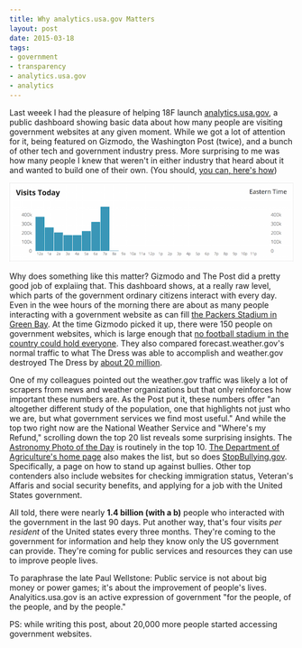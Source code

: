 ```yaml
---
title: Why analytics.usa.gov Matters
layout: post
date: 2015-03-18
tags:
- government
- transparency
- analytics.usa.gov
- analytics
---
```

Last weeek I had the pleasure of helping 18F launch [analytics.usa.gov][1], a
public dashboard showing basic data about how many people are visiting
government websites at any given moment. While we got a lot of attention for
it, being featured on Gizmodo, the Washington Post (twice), and a bunch of
other tech and government industry press. More surprising to me was how many
people I knew that weren't in either industry that heard about it and wanted to
build one of their own. (You should, [you can, here's how][2])

![Government websites at 8AM Eastern Time](/assets/images/analytics.png)

Why does something like this matter? Gizmodo and The Post did a pretty good job
of explaiing that. This dashboard shows, at a really raw level, which parts of
the government ordinary citizens interact with every day. Even in the wee hours
of the morning there are about as many people interacting with a government
website as can fill [the Packers Stadium in Green Bay][3]. At the time Gizmodo
picked it up, there were 150 people on government websites, which is large
enough that [no football stadium in the country could hold everyone][4]. They
also compared forecast.weather.gov's normal traffic to what The Dress was able
to accomplish and weather.gov destroyed The Dress by [about 20 million][4].

One of my colleagues pointed out the weather.gov traffic was likely a lot of
scrapers from news and weather organizations but that only reinforces how
important these numbers are. As the Post put it, these numbers offer "an
altogether different study of the population, one that highlights not just who
we are, but what government services we find most useful." And while the top
two right now are the National Weather Service and "Where's my Refund,"
scrolling down the top 20 list reveals some surprising insights. The [Astronomy
Photo of the Day][5] is routinely in the top 10. [The Department of
Agriculture's home page][6] also makes the list, but so does 
[StopBullying.gov][7]. Specifically, a page on how to stand up against bullies.
Other top contenders also include websites for checking immigration status,
Veteran's Affaris and social security benefits, and applying for a job with the
United States government.

All told, there were nearly **1.4 billion (with a b)** people who interacted with
the government in the last 90 days. Put another way, that's four visits *per
resident* of the United states every three months. They're coming to the
government for information and help they know only the US government can
provide. They're coming for public services and resources they can use to
improve people lives.

To paraphrase the late Paul Wellstone: Public service is not about big money or
power games; it's about the improvement of people's lives. Analyitics.usa.gov
is an active expression of government "for the people, of the people, and by
the people."

PS: while writing this post, about 20,000 more people started accessing
government websites. 

[1]: https://analytics.usa.gov
[2]: https://18f.gsa.gov/2015/03/19/how-we-built-analytics-usa-gov/
[3]: https://en.wikipedia.org/wiki/Lambeau_Field#Seating_capacity
[4]: http://gizmodo.com/look-at-all-the-people-on-government-websites-right-now-1692387051
[5]: http://apod.nasa.gov/apod/astropix.html
[6]: http://www.usda.gov//wps/portal/usda/usdahome
[7]: http://stopbullying.gov/respond/be-more-than-a-bystander/index.html

